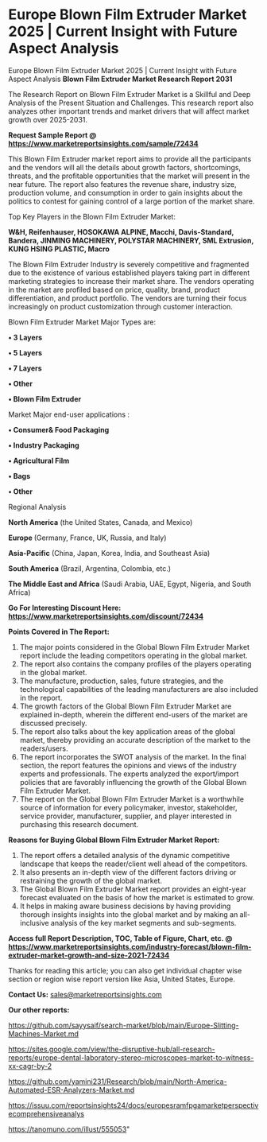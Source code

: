 # Europe Blown Film Extruder Market 2025 | Current Insight with Future Aspect Analysis
Europe Blown Film Extruder Market 2025 | Current Insight with Future Aspect Analysis
<strong>Blown Film Extruder Market Research Report 2031</strong>

The Research Report on Blown Film Extruder Market is a Skillful and Deep Analysis of the Present Situation and Challenges. This research report also analyzes other important trends and market drivers that will affect market growth over 2025-2031.

<strong>Request Sample Report @ <a href=https://www.marketreportsinsights.com/sample/72434>https://www.marketreportsinsights.com/sample/72434</a></strong>

This Blown Film Extruder market report aims to provide all the participants and the vendors will all the details about growth factors, shortcomings, threats, and the profitable opportunities that the market will present in the near future. The report also features the revenue share, industry size, production volume, and consumption in order to gain insights about the politics to contest for gaining control of a large portion of the market share.

Top Key Players in the Blown Film Extruder Market:

<strong>W&H, Reifenhauser, HOSOKAWA ALPINE, Macchi, Davis-Standard, Bandera, JINMING MACHINERY, POLYSTAR MACHINERY, SML Extrusion, KUNG HSING PLASTIC, Macro</strong>

The Blown Film Extruder Industry is severely competitive and fragmented due to the existence of various established players taking part in different marketing strategies to increase their market share. The vendors operating in the market are profiled based on price, quality, brand, product differentiation, and product portfolio. The vendors are turning their focus increasingly on product customization through customer interaction.

Blown Film Extruder Market Major Types are:

<strong>• 3 Layers

• 5 Layers

• 7 Layers

• Other

• Blown Film Extruder</strong>

Market Major end-user applications :

<strong>• Consumer& Food Packaging

• Industry Packaging

• Agricultural Film

• Bags

• Other</strong>

Regional Analysis

</u><strong><b>North America</b></strong> (the United States, Canada, and Mexico)

<strong><b>Europe </b></strong>(Germany, France, UK, Russia, and Italy)

<strong><b>Asia-Pacific</b></strong> (China, Japan, Korea, India, and Southeast Asia)

<strong><b>South America</b></strong> (Brazil, Argentina, Colombia, etc.)

<strong><b>The Middle East and Africa</b></strong> (Saudi Arabia, UAE, Egypt, Nigeria, and South Africa)

<strong>Go For Interesting Discount Here: <a href=https://www.marketreportsinsights.com/discount/72434>https://www.marketreportsinsights.com/discount/72434</a></strong>

<strong>Points Covered in The Report:</strong>
<ol>
  <li>The major points considered in the Global Blown Film Extruder Market report include the leading competitors operating in the global market.</li>
  <li>The report also contains the company profiles of the players operating in the global market.</li>
  <li>The manufacture, production, sales, future strategies, and the technological capabilities of the leading manufacturers are also included in the report.</li>
  <li>The growth factors of the Global Blown Film Extruder Market are explained in-depth, wherein the different end-users of the market are discussed precisely.</li>
  <li>The report also talks about the key application areas of the global market, thereby providing an accurate description of the market to the readers/users.</li>
  <li>The report incorporates the SWOT analysis of the market. In the final section, the report features the opinions and views of the industry experts and professionals. The experts analyzed the export/import policies that are favorably influencing the growth of the Global Blown Film Extruder Market.</li>
  <li>The report on the Global Blown Film Extruder Market is a worthwhile source of information for every policymaker, investor, stakeholder, service provider, manufacturer, supplier, and player interested in purchasing this research document.</li>
</ol>
<strong>Reasons for Buying Global Blown Film Extruder Market Report:</strong>

<ol>
  <li>The report offers a detailed analysis of the dynamic competitive landscape that keeps the reader/client well ahead of the competitors.</li>
  <li>It also presents an in-depth view of the different factors driving or restraining the growth of the global market.</li>
  <li>The Global Blown Film Extruder Market report provides an eight-year forecast evaluated on the basis of how the market is estimated to grow.</li>
  <li>It helps in making aware business decisions by having providing thorough insights insights into the global market and by making an all-inclusive analysis of the key market segments and sub-segments.</li>
</ol>
<strong>Access full Report Description, TOC, Table of Figure, Chart, etc. @ <a href=https://www.marketreportsinsights.com/industry-forecast/blown-film-extruder-market-growth-and-size-2021-72434>https://www.marketreportsinsights.com/industry-forecast/blown-film-extruder-market-growth-and-size-2021-72434</a></strong>


Thanks for reading this article; you can also get individual chapter wise section or region wise report version like Asia, United States, Europe.

<strong>Contact Us:</strong>
sales@marketreportsinsights.com

<strong>Our other reports:</strong>

<a href=https://github.com/sayysaif/search-market/blob/main/Europe-Slitting-Machines-Market.md>https://github.com/sayysaif/search-market/blob/main/Europe-Slitting-Machines-Market.md</a>

<a href=https://sites.google.com/view/the-disruptive-hub/all-research-reports/europe-dental-laboratory-stereo-microscopes-market-to-witness-xx-cagr-by-2>https://sites.google.com/view/the-disruptive-hub/all-research-reports/europe-dental-laboratory-stereo-microscopes-market-to-witness-xx-cagr-by-2</a>

<a href=https://github.com/yamini231/Research/blob/main/North-America-Automated-ESR-Analyzers-Market.md>https://github.com/yamini231/Research/blob/main/North-America-Automated-ESR-Analyzers-Market.md</a>

<a href=https://issuu.com/reportsinsights24/docs/europesramfpgamarketperspectivecomprehensiveanalys>https://issuu.com/reportsinsights24/docs/europesramfpgamarketperspectivecomprehensiveanalys</a>

<a href=https://tanomuno.com/illust/555053>https://tanomuno.com/illust/555053</a>"
